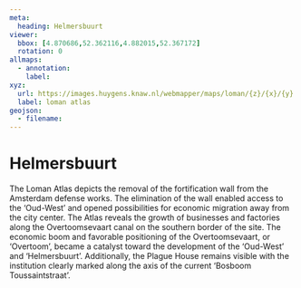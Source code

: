```yaml
---
meta:
  heading: Helmersbuurt
viewer:
  bbox: [4.870686,52.362116,4.882015,52.367172]
  rotation: 0
allmaps:
  - annotation:
    label: 
xyz: 
  url: https://images.huygens.knaw.nl/webmapper/maps/loman/{z}/{x}/{y}.jpeg
  label: loman atlas
geojson: 
  - filename: 
---
```

# Helmersbuurt
The Loman Atlas depicts the removal of the fortification wall from the Amsterdam defense works. The elimination of the wall enabled access to the ‘Oud-West’ and opened possibilities for economic migration away from the city center. The Atlas reveals the growth of businesses and factories along the Overtoomsevaart canal on the southern border of the site. The economic boom and favorable positioning of the Overtoomsevaart, or ‘Overtoom’, became a catalyst toward the development of the ‘Oud-West’ and ‘Helmersbuurt’. Additionally, the Plague House remains visible with the institution clearly marked along the axis of the current ‘Bosboom Toussaintstraat’. 